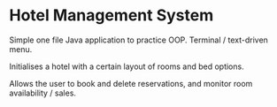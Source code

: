 # Hotel Management System

Simple one file Java application to practice OOP. Terminal / text-driven menu. 

Initialises a hotel with a certain layout of rooms and bed options. 

Allows the user to book and delete reservations, and monitor room availability / sales. 
